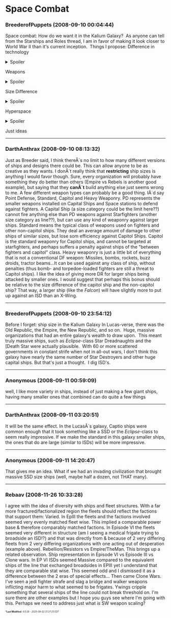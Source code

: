 # Space Combat

### **BreederofPuppets** (2008-09-10 00:04:44)

Space combat:
How do we want it in the Kalium Galaxy?  As anyone can tell from the Starships and Roles thread, I am in favor of making it look closer to World War II than it's current inception.  Things I propose:
Difference in technology
<details><summary>Spoiler</summary>

As I stated in the weapons thread, this galaxy never had the Republic or Empire to force everyone to use the same technology.  What better way that to show great divergence in the ships?  One organization has bio weaponry, another uses x-wing like fighters.  The Alican Ascendants have full sized capital ships, complete with shields and Herculean mass drivers, while the Visto corporation have *no* shield technology, but hollow out asteroids, and stick huge fusion cannons out every nook and cranny (be advised, they have no rear facing, and can shoot in every direction). 
Certain sized ships could be restricted due to species or organizations.  The duro, well known for their excellent fighters, never quite caught up with everyone else in the capital ship arms races.  The Scribed Confederacy could focus in on medium sized ships (ya know, Colossal) as their primary combat vehicles.  The Ganthet Theocracy, with their trillions of followers, have no problem filling up their city sized battle cruisers, choosing to man the ships with people while their fighters are all droid fighters.

</details>

Weapons
<details><summary>Spoiler</summary>

Make three (maybe four) tiers of weapons: anti-fighter, -small ships (like transports), -anti-big ships (capital ships) (and perhaps anti-space station level weapons). 
Anti-fighter weapons would include both direct fire weapons (lasers, machine guns, rapid firing railguns, etc), and possibly small missiles (like how proton torpedoes are treated now days).
Anti-small ship weapons would include slightly bigger guns (like what was on the 'Falcon) as well as slower, but more powerful rockets and missiles (heavy torpedoes, maybe?).
Anti-big ship weapons would include turbo lasers and other super heavy cannons, as well as really heavy bombs and such.  I am looking more at battle ship, 12 inch guns than what turbo lasers are listed as.  Anti-big ship guns should be able to track fighters *at all*, and instead as strictly for slow moving craft (like other capital ships) or planet side targets.
I would suggest bring back facing, but that would require way too much work, I think.  Or is it?

</details>

Size Difference
<details><summary>Spoiler</summary>

Maybe there is a the sizes when it comes to Damage Reduction.  If you are a fighter, shooting lasers at a Capital ship Cruiser, then the Cruiser gets +20 to it's DR.  The fighter's anti-ship bombs wouldn't have that issue, however.  On the plus side, the cruisers point defense weaponry wouldn't gain any bonus damage, but should the fighter hole still for about 12 seconds, then the cruisers big guns would gain +20 to damage.

</details>

Hyperspace
<details><summary>Spoiler</summary>

What species have independent access to hyper space vs who does would matter a great deal in this galaxy.  This is worth it's own thread.

</details>

Just ideas

---

### **DarthAnthrax** (2008-09-10 08:13:32)

Just as Breeder said, I think thereÂ´s no limit to how many different versions of ships and designs there could be. This can allow anyone to be as creative as they wants. I donÂ´t really think that **restricting** ship sizes is anything I would favor though. Sure, every organization will probably have something they do better than others (Empire vs Rebels is another good example), but saying that they **canÂ´t** build anything else just seems wrong to me.
A few different weapon types can probably be a good thing. IÂ´d say Point Defense, Standard, Capitol and Heavy Weaponry.
PD represents the smaller weapons installed on Capital Ships and Space stations to defend against fighters. A Capital Ship (a size category could be the limit here??) cannot fire anything else than PD weapons against Starfighters (another size category as line??), but can use any kind of weaponry against larger ships.
Standard means the typical class of weapons used on fighters and other non-capitol ships. They deal an average amount of damage to other ships of similar sizes, but lose som efficiency against Capitol Ships.
Capitol is the standard weaponry for Capitol ships, and cannot be targeted at starfighters, and perhaps suffers a penalty against ships of the "between fighters and capitol" class.
Heavy weaponry is just a little bit of everything that is not a conventional DF weapon: Missiles, bombs, rockets, buzz droids, tractor beams...It can be used against any class of ship, without penalties (thus bomb- and torpedoe-loaded fighters are still a threat to Capitol ships).
I like the idea of giving more DR for larger ships being attacked by smaller ones. I would suggest that perhaps this bonus should be relative to the size difference of the capitol ship and the non-capitol ship? That way, a larger ship (like the *Falcon*) will have slightly more to put up against an ISD than an X-Wing.

---

### **BreederofPuppets** (2008-09-10 23:54:12)

Before I forget: ship size in the Kalium Galaxy
In Lucas-verse, there was the Old Republic, the Empire, the New Republic, and so on.  Huge, massive organizations that had an entire galaxy's wealth to draw upon.  This meant truly massive ships, such as *Eclipse*-class Star Dreadnaughts and the [Death Star were actually plausible.  With 60 or more scattered governments in constant strife when not in all-out wars, I don't think this galaxy have nearly the same number of Star Destroyers and other huge capital ships.
But that's just a thought.  I dig ISD's.

---

### **Anonymous** (2008-09-11 00:59:09)

well, I like more variety in ships, instead of just making a few giant ships, having many smaller ones that combined can do quite a few things

---

### **DarthAnthrax** (2008-09-11 03:20:51)

It will be the same effect. In the LucasÂ´s galaxy, Captio ships were common enough that it took something like a SSD or the *Eclipse*-class to seem really impressive.
If we make the standard in this galaxy smaller ships, the ones that do are large (similar to ISDs) will be more impressive.

---

### **Anonymous** (2008-09-11 14:20:47)

That gives me an idea.
What if we had an invading civilization that brought massive SSD size ships (well, maybe half a dozen, not THAT many).

---

### **Rebaav** (2008-11-26 10:33:28)

I agree with the idea of diversity with ships and fleet structures. With a far more fractured/factionalized region the fleets should reflect the factions that support them: Varied. In EpIII the fleets and the factions involved seemed very evenly matched fleet wise. This implied a comparable power base & therefore comparably matched factions.
In Episode VI the fleets seemed very different in structure (am I seeing a medical frigate trying to broadside an ISD!?) and that was directly from & because of 2 very differing fleets from 2 very differing organizations with one acting out of desperation (example above). Rebellion/Resistors vs Empire/TheMan.
This brings up a related observation. Ship representation in Episode VI vs Episode III vs Clone wars.
In EP VI ISDs seemed Massive compared to the equivalent ships of the line that exchanged broadsides in EPIII yet I understand that they are comparable stat wise. This seemed odd and I dismissed it as a difference between the 2 eras of special effects...
Then came Clone Wars.
I've seen a jedi fighter strafe and slag a bridge and walker weapons inflicting major harm to what seemed to be frigates. Ywings cripple something that several ships of the line could not break threshold on. I'm sure there are other examples but I hope you guys see where I'm going with this.
Perhaps we need to address just what *is* SW weapon scaling?



<span style="font-size: 0.5em;">***Last Modified**: 4.0.28 - *2025-06-02 21:37:25 EDT*</span>